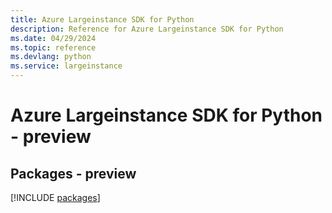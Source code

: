 ```yaml
---
title: Azure Largeinstance SDK for Python
description: Reference for Azure Largeinstance SDK for Python
ms.date: 04/29/2024
ms.topic: reference
ms.devlang: python
ms.service: largeinstance
---
```

# Azure Largeinstance SDK for Python - preview
## Packages - preview
[!INCLUDE [packages](largeinstance-index.md)]
